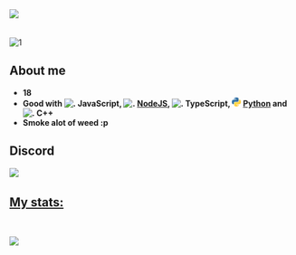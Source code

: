 
<img src="https://cdn.discordapp.com/attachments/1149146169235226655/1160758000827502632/the-black-phone-1.webp?ex=6535d321&is=65235e21&hm=b14b19d8e23d06c8d68d6e327cbcb0e222578f1a00bdea11437f6cb8a3b0de30&" width="500" />
<br/>
<br/>

![1](https://komarev.com/ghpvc/?username=your-github-pcrcent&color=red)

## About me
- **18**
- **Good with <img src="https://cdn.discordapp.com/emojis/620827756653051914.png" alt="." width="16" height="16"/> JavaScript, <img src="https://cdn.discordapp.com/emojis/932559343600156674.png?size=20" alt="." width="16" height="16"/> [NodeJS](https://nodejs.org/), <img src="https://www.typescriptlang.org/favicon-32x32.png" alt="." width="16" height="16"/> TypeScript, <img src="https://raw.githubusercontent.com/brand-icons/brands/66a515d0afc1bdf9cd308a9ae8d85e1bd23a4d97/icons/color/python.svg" alt="." width="16" height="16"/> [Python](https://www.python.org/) and <img src="https://cdn.discordapp.com/emojis/952439888337313802.png" alt="." width="16" height="16"/> C++**
- **Smoke alot of weed :p**

## Discord
<a href="https://discord.com/users/1149138392056078368"  align="left">
    <img src="https://lanyard.cnrad.dev/api/1149138392056078368?theme=dark&bg=000000&borderRadius=15px&animated=true&idleMessage=Leave%20The%20Digits%20Sweetcheeks(.%20%E2%9D%9B%20%E1%B4%97%20%E2%9D%9B.)">

## My stats:

<br/>
<p align="left">
  <a href="/">
  <img width="49.5%" src="https://github-readme-stats.vercel.app/api?username=percentt&show_icons=true&hide=contribs,prs&cache_seconds=86400&theme=neon" />
  </a>
</p>
<br>
